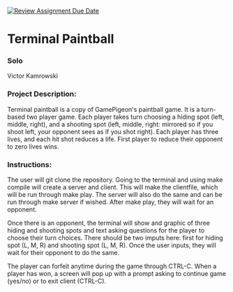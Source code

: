 [![Review Assignment Due Date](https://classroom.github.com/assets/deadline-readme-button-22041afd0340ce965d47ae6ef1cefeee28c7c493a6346c4f15d667ab976d596c.svg)](https://classroom.github.com/a/Vh67aNdh)
# Terminal Paintball

### Solo

Victor Kamrowski

### Project Description:

Terminal paintball is a copy of GamePigeon's paintball game. It is a turn-based two player game. Each player takes turn choosing a hiding spot (left, middle, right), and a shooting spot (left, middle, right: mirrored so if you shoot left, your opponent sees as if you shot right). Each player has three lives, and each hit shot reduces a life. First player to reduce their opponent to zero lives wins.

### Instructions:

The user will git clone the repository. Going to the terminal and using make compile will create a server and client. This will make the clientfile, which will be run through make play. The server will also do the same and can be run through make server if wished. After make play, they will wait for an opponent.

Once there is an opponent, the terminal will show and graphic of three hiding and shooting spots and text asking questions for the player to choose their turn choices. There should be two imputs here: first for hiding spot (L, M, R) and shooting spot (L, M, R). Once the user inputs, they will wait for their opponent to do the same.

The player can forfeit anytime during the game through CTRL-C. When a player has won, a screen will pop up with a prompt asking to continue game (yes/no) or to exit client (CTRL-C).
